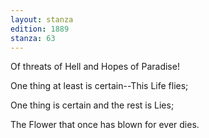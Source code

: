 ```yaml
---
layout: stanza
edition: 1889
stanza: 63
---
```


Of threats of Hell and Hopes of Paradise!

One thing at least is certain--This Life flies;

One thing is certain and the rest is Lies;

The Flower that once has blown for ever dies.